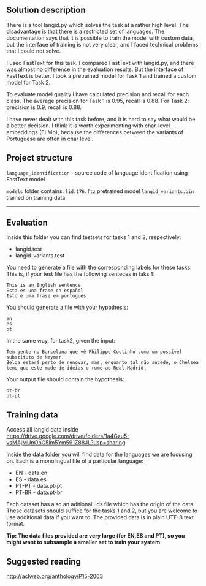 ## Solution description

There is a tool langid.py which solves the task at a rather high level. The disadvantage is that there is a restricted set of languages. The documentation says that it is possible to train the model with custom data, but the interface of training is not very clear, and I faced technical problems that I could not solve.

I used FastText for this task. I compared FastText with langid.py, and there was almost no difference in the evaluation results. But the interface of FastText is better. I took a pretrained model for Task 1 and trained a custom model for Task 2.

To evaluate model quality I have calculated precision and recall for each class. The average precision for Task 1 is 0.95, recall is 0.88. For Task 2: precision is 0.9, recall is 0.88.

I have never dealt with this task before, and it is hard to say what would be a better decision. I think it is worth experimenting with char-level embeddings (ELMo), because the differences between the variants of Portuguese are often in char level.


## Project structure

`language_identification` - source code of language identification using FastText model

`models` folder contains:
    `lid.176.ftz` pretrained model
    `langid_variants.bin` trained on training data 

---------------------------------

## Evaluation

Inside this folder you can find testsets for tasks 1 and 2, respectively:

- langid.test
- langid-variants.test

You need to generate a file with the corresponding labels for these tasks. This is, if your 
test file has the following senteces in taks 1:

```
This is an English sentence
Esta es una frase en español
Isto é uma frase em português
```

You should generate a file with your hypothesis:
```
en
es
pt
```

In the same way, for task2, given the input:

```
Tem gente no Barcelona que vê Philippe Coutinho como um possível substituto de Neymar. 
Belga estará perto de renovar, mas, enquanto tal não sucede, o Chelsea teme que este mude de ideias e rume ao Real Madrid.
```

Your output file should contain the hypothesis:
```
pt-br
pt-pt
```



## Training data

Access all langid data inside https://drive.google.com/drive/folders/1a4Gzu5-vsMAjMUnObG5lm5Ym591Z88JL?usp=sharing

Inside the data folder you will find data for the languages we are focusing on. Each is a monolingual file of a particular language:

* EN - data.en
* ES - data.es
* PT-PT - data.pt-pt
* PT-BR - data.pt-br

Each dataset has also an aditional .ids file which has the origin of the data. These datasets should suffice for the tasks 1 and 2, but
you are welcome to use additional data if you want to. The provided data is in plain UTF-8 text format.

**Tip: The data files provided are very large (for EN,ES and PT), so you might want to subsample a smaller set to train your system**

## Suggested reading

http://aclweb.org/anthology/P15-2063

